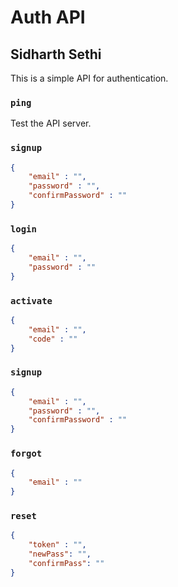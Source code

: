 # Auth API
## Sidharth Sethi

This is a simple API for authentication.

### ```ping```
Test the API server.

### ```signup```

```json
{
    "email" : "",
    "password" : "",
    "confirmPassword" : ""
}
```

### ```login```

```json
{
    "email" : "",
    "password" : ""
}
```

### ```activate```

```json
{
    "email" : "",
    "code" : ""
}
```

### ```signup```

```json
{
    "email" : "",
    "password" : "",
    "confirmPassword" : ""
}
```

### ```forgot```

```json
{
    "email" : ""
}
```

### ```reset```

```json
{
    "token" : "",
    "newPass": "",
    "confirmPass": ""
}
```